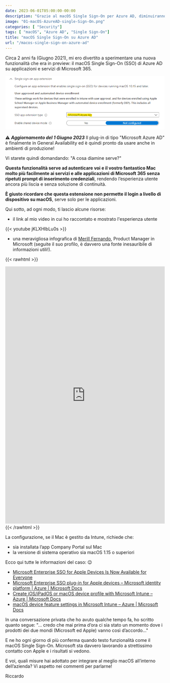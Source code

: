 ```yaml
---
date: 2023-06-01T05:00:00-00:00
description: "Grazie al macOS Single Sign-On per Azure AD, diminuiranno sensibilmente il numero di richieste di autenticazione a Microsoft 365."
image: "01-macOS-AzureAD-single-Sign-On.png"
categories: [ "Security"]
tags: [ "macOS", "Azure AD", "Single Sign-On"]
title: "macOS Single Sign-On su Azure AD"
url: "/macos-single-sign-on-azure-ad"
---
```

Circa 2 anni fa (Giugno 2021), mi ero divertito a sperimentare una nuova funzionalità che era in preview: il macOS Single Sign-On (SSO) di Azure AD su applicazioni e servizi di Microsoft 365.

![Schermata Azure AD Single Sign-On Extension per macOs](01-macOS-AzureAD-single-Sign-On.png)

⚠️ ***Aggiornamento del 1 Giugno 2023*** Il plug-in di tipo "Microsoft Azure AD" è finalmente in General Availability ed è quindi pronto da usare anche in ambienti di produzione!

Vi starete quindi domandando: "A cosa diamine serve?"

**Questa funzionalità serve ad autenticare voi e il vostro fantastico Mac molto più facilmente ai servizi e alle applicazioni di Microsoft 365 senza ripetuti prompt di inserimento credenziali**, rendendo l’esperienza utente ancora più liscia e senza soluzione di continuità.

**È giusto ricordare che questa estensione non permette il login a livello di dispositivo su macOS**, serve solo per le applicazioni. 

Qui sotto, ad ogni modo, ti lascio alcune risorse:

- il link al mio video in cui ho raccontato e mostrato l'esperienza utente

{{< youtube jKLXHIbLu0s >}}

- una meravigliosa infografica di [Merill Fernando](https://twitter.com/merill), Product Manager in Microsoft (seguite il suo profilo, è davvero una fonte inesauribile di informazioni utili!).

{{< rawhtml >}}
  <iframe src="https://www.linkedin.com/embed/feed/update/urn:li:ugcPost:7066440254492151808" height="811" width="504" frameborder="0" allowfullscreen="" title="Post incorporato"></iframe>
{{< /rawhtml >}}

La configurazione, se il Mac è gestito da Intune, richiede che:
- sia installata l’app Company Portal sul Mac
- la versione di sistema operativo sia macOS 1.15 o superiori

Ecco qui tutte le informazioni del caso: 😉

- [Microsoft Enterprise SSO for Apple Devices Is Now Available for Everyone](https://techcommunity.microsoft.com/t5/microsoft-entra-azure-ad-blog/microsoft-enterprise-sso-for-apple-devices-is-now-available-for/ba-p/3827395)
- [Microsoft Enterprise SSO plug-in for Apple devices – Microsoft identity platform | Azure | Microsoft Docs](https://docs.microsoft.com/en-us/azure/active-directory/develop/apple-sso-plugin)
- [Create iOS/iPadOS or macOS device profile with Microsoft Intune – Azure | Microsoft Docs](https://docs.microsoft.com/en-us/mem/intune/configuration/device-features-configure#single-sign-on-app-extension)
- [macOS device feature settings in Microsoft Intune – Azure | Microsoft Docs](https://docs.microsoft.com/en-us/mem/intune/configuration/macos-device-features-settings#single-sign-on-app-extension)

In una conversazione privata che ho avuto qualche tempo fa, ho scritto quanto segue: "... credo che mai prima d’ora ci sia stato un momento dove i prodotti dei due mondi (Microsoft ed Apple) vanno così d’accordo..."

E ne ho ogni giorno di più conferma quando testo funzionalità come il macOS Single Sign-On.
Microsoft sta davvero lavorando a strettissimo contatto con Apple e i risultati si vedono.

E voi, quali misure hai adottato per integrare al meglio macOS all’interno dell’azienda? Vi aspetto nei commenti per parlarne!

Riccardo
